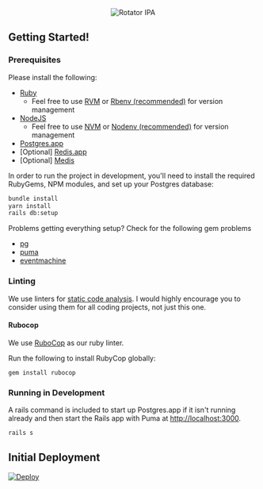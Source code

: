 <div style="text-align: center">
  <img src="https://rotatoripa.co/rotator-ipa-sharing-icon.png?v=1" alt="Rotator IPA"></img>
</div>

## Getting Started!

### Prerequisites
Please install the following:
- [Ruby](https://www.ruby-lang.org/en/downloads/)
  - Feel free to use [RVM](https://rvm.io/) or [Rbenv (recommended)](https://github.com/rbenv/rbenv) for version management
- [NodeJS](https://nodejs.org/en/)
  - Feel free to use [NVM](https://github.com/creationix/nvm) or [Nodenv (recommended)](https://github.com/nodenv/nodenv) for version management
- [Postgres.app](https://postgresapp.com/)
- [Optional] [Redis.app](https://jpadilla.github.io/redisapp/)
- [Optional] [Medis](http://getmedis.com/)

In order to run the project in development, you'll need to install the
required RubyGems, NPM modules, and set up your Postgres database:

```bash
bundle install
yarn install
rails db:setup
```

Problems getting everything setup? Check for the following gem problems
- [pg](https://stackoverflow.com/a/20226895)
- [puma](https://stackoverflow.com/a/53404317/10750268)
- [eventmachine](https://github.com/eventmachine/eventmachine/issues/661#issuecomment-182531919)

### Linting

We use linters for [static code analysis](https://en.wikipedia.org/wiki/Static_program_analysis). I would highly encourage you to consider using them for all coding projects, not just this one.

#### Rubocop
We use [RuboCop](http://rubocop.readthedocs.io/en/latest/) as our ruby linter.

Run the following to install RubyCop globally:
```shell
gem install rubocop
```

### Running in Development

A rails command is included to start up Postgres.app
if it isn't running already and then start the Rails
app with Puma at <http://localhost:3000>.

```bash
rails s
```

## Initial Deployment

[![Deploy](https://www.herokucdn.com/deploy/button.svg)](https://heroku.com/deploy?template=https://github.com/jarydkrish/rotator-ipa)
